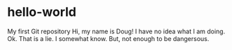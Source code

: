# hello-world
My first Git repository
Hi, my name is Doug! I have no idea what I am doing. Ok. That is a lie. I somewhat know. But, not enough to be dangersous.

